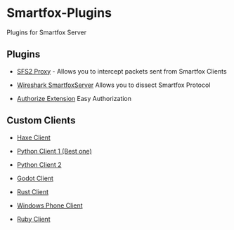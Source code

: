 # Smartfox-Plugins
Plugins for Smartfox Server

Plugins
-
* [SFS2 Proxy](https://github.com/qkchambers/sfs2-proxy) - Allows you to intercept packets sent from Smartfox Clients

* [Wireshark SmartfoxServer](https://github.com/xuwaters/wireshark-smartfoxserver) Allows you to dissect Smartfox Protocol

* [Authorize Extension](https://github.com/jamalsoueidan/AuthorizeExtension) Easy Authorization

Custom Clients
-
* [Haxe Client](https://github.com/boorik/smartfox-haxe-client)

* [Python Client 1 (Best one)](https://github.com/MSM-Hacks/pyFox2X)

* [Python Client 2](https://github.com/leenjewel/pySmartFoxClient)

* [Godot Client](https://github.com/godot-addons/godot-sfs2x)

* [Rust Client](https://github.com/bjorn3/smartfox_rust)

* [Windows Phone Client](https://github.com/Melonman0/SFSProClient_WP8)

* [Ruby Client](https://github.com/neopoly/rubyfox-client)
